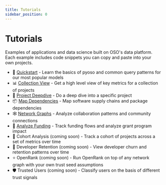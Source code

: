 ```yaml
---
title: Tutorials
sidebar_position: 0
---
```


# Tutorials

Examples of applications and data science built on OSO's data platform. Each example includes code snippets you can copy and paste into your own projects.

- 🌱 [Quickstart](./quickstart.md) - Learn the basics of pyoso and common query patterns for our most popular models
- 📊 [Collection View](./collection-view.mdx) - Get a high level view of key metrics for a collection of projects
- 🔬 [Project Deepdive](./project-deepdive.mdx) - Do a deep dive into a specific project
- 📦 [Map Dependencies](./dependencies.mdx) - Map software supply chains and package dependencies
- 🕸️ [Network Graphs](./network-graph.md) - Analyze collaboration patterns and community connections
- 💸 [Analyze Funding](./funding-data.mdx) - Track funding flows and analyze grant program impact
- 👥 Cohort Analysis (coming soon) - Track a cohort of projects across a set of metrics over time
- 🤝 Developer Retention (coming soon) - View developer churn and retention patterns over time
- ⭐ OpenRank (coming soon) - Run OpenRank on top of any network graph with your own trust seed assumptions
- 🛡️ Trusted Users (coming soon) - Classify users on the basis of different trust signals
